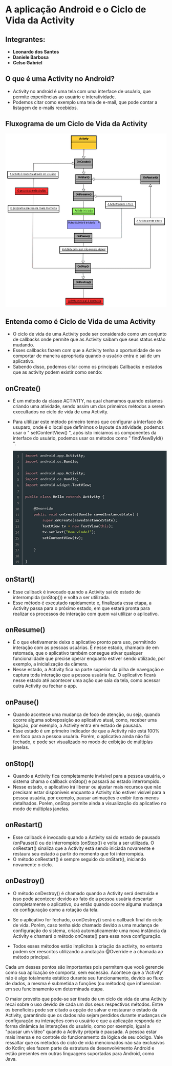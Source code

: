 # A aplicação Android e o Ciclo de Vida da Activity

## Integrantes:
 - **Leonardo dos Santos**
 - **Daniele Barbosa**
 - **Celso Gabriel**

   
## O que é uma Activity no Android?
- Activity no android é uma tela com uma interface de usuário, que permite experiências ao usuário e interatividade.
- Podemos citar como exemplo uma tela de e-mail, que pode contar a listagem de e-mails recebidos.

## Fluxograma de um Ciclo de Vida da Activity

![ciclo](img/ciclo.png)

## Entenda como é Ciclo de Vida de uma Activity
-  O ciclo de vida de uma Activity pode ser considerado como um conjunto de callbacks onde permite que as Activity saibam que seus status estão mudando.
-  Esses callbacks fazem com que a Activity tenha a oportunidade de se comportar de maneira apropriada quando o usuário entra e sai de um aplicativo.
- Sabendo disso, podemos citar como os principais Callbacks e estados que as activity podem existir como sendo:

## onCreate() 
- É um método da classe ACTIVITY, na qual chamamos quando estamos criando uma atividade, sendo assim um dos primeiros métodos a serem execultados no ciclo de vida de uma Activity.
 - Para ultilizar este método primeiro temos que configurar a interface do usuparo, onde é o local que definimos o layoute da atividade, podemos usar o " setContentView() ", após isto iniciamos os componentes da interface do usuário, podemos usar os métodos como " findViewById() ".

   ![onCreate](img/OnCreate.png)

  
 ## onStart()
 - Esse callback é invocado quando a Activity sai do estado de interrompida (onStop()) e volta a ser utilizada.
 - Esse método é executado rapidamente e, finalizada essa etapa, a Activity passa para o próximo estado, em que estará pronta para realizar os processos de interação com quem vai utilizar o aplicativo.
 ## onResume()
 - É o que efetivamente deixa o aplicativo pronto para uso, permitindo interação com as pessoas usuárias. É nesse estado, chamado de em retomada, que o aplicativo também consegue ativar qualquer funcionalidade que precise operar enquanto estiver sendo utilizado, por exemplo, a inicialização da câmera.
 - Nesse estado, a Activity fica na parte superior da pilha de navegação e captura toda interação que a pessoa usuária faz. O aplicativo ficará nesse estado até acontecer uma ação que saia da tela, como acessar outra Activity ou fechar o app.
 ## onPause()
 - Quando acontece uma mudança de foco de atenção, ou seja, quando ocorre alguma sobreposição ao aplicativo atual, como, receber uma ligação, por exemplo, a Activity entra em estado de pausada.
 - Esse estado é um primeiro indicador de que a Activity não está 100% em foco para a pessoa usuária. Porém, o aplicativo ainda não foi fechado, e pode ser visualizado no modo de exibição de múltiplas janelas.
 ## onStop()
 - Quando a Activity fica completamente invisível para a pessoa usuária, o sistema chama o callback onStop() e passará ao estado interrompido.
 - Nesse estado, o aplicativo irá liberar ou ajustar mais recursos que não precisam estar disponíveis enquanto a Activity não estiver visível para a pessoa usuária, por exemplo, pausar animações e exibir itens menos detalhados. Porém, onStop permite ainda a visualização do aplicativo no modo de múltiplas janelas.
 ## onRestart()
 - Esse callback é invocado quando a Activity sai do estado de pausado (onPause()) ou de interrompido (onStop()) e volta a ser utilizada. O onRestart() sinaliza que a Activity está sendo iniciada novamente e restaura seu estado a partir do momento que foi interrompida.
 - O método onRestart() é sempre seguido do onStart(), iniciando novamente o ciclo.
 ## onDestroy()
 - O método onDestroy() é chamado quando a Activity será destruída e isso pode acontecer devido ao fato de a pessoa usuária descartar completamente o aplicativo, ou então quando ocorre alguma mudança de configuração como a rotação da tela.
 - Se o aplicativo for fechado, o onDestroy() será o callback final do ciclo de vida. Porém, caso tenha sido chamado devido a uma mudança de configuração do sistema, criará automaticamente uma nova instância da Activity e chamará o método onCreate() para essa nova configuração.

- Todos esses métodos estão implicitos à criação da activity, no entanto podem ser reescritos utilizando a anotação @Override e a chamada ao método principal.

Cada um desses pontos são importantes pois permitem que você gerencie como sua aplicação se comporta, sem excessão. Acontece que a 'Activity' não é algo totalmente estático durante seu funcionamento, devido ao fluxo de dados, a mesma é submetida a funções (ou métodos) que influenciam em seu funcionamento em determinada etapa. 

O maior proveito que pode-se ser tirado de um ciclo de vida de uma Activity recai sobre o uso devido de cada um dos seus respectivos métodos. Entre os beneficios pode ser citado a opção de salvar e restaurar o estado da Activity, garantindo que os dados não sejam perdidos durante mudanças de configuração ou interações com o usuário e que a aplicação responda de forma dinâmica às interações do usuário, como por exemplo, igual a "pausar um vídeo" quando a Activity própria é pausada. A pessoa estar mais imersa e no controle do funcionamento da lógica de seu código. Vale ressaltar que os métodos do ciclo de vida mencionados não são exclusivos do Kotlin; eles fazem parte da estrutura de desenvolvimento Android e estão presentes em outras linguagens suportadas para Android, como Java.




  
  
